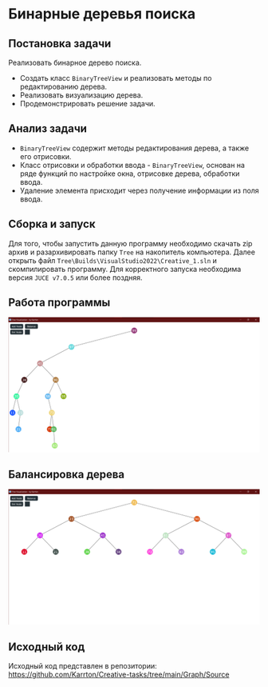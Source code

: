 # Бинарные деревья поиска
## Постановка задачи
Реализовать бинарное дерево поиска.
- Создать класс ```BinaryTreeView``` и реализовать методы по редактированию дерева.
- Реализовать визуализацию дерева.
- Продемонстрировать решение задачи.

## Анализ задачи
- ```BinaryTreeView``` содержит методы редактирования дерева, а также его отрисовки.
- Класс отрисовки и обработки ввода - ```BinaryTreeView```, основан на ряде функций по настройке окна, отрисовке дерева, обработки ввода.
- Удаление элемента присходит через получение информации из поля ввода. 

## Сборка и запуск
Для того, чтобы запустить данную программу необходимо скачать zip архив и разархивировать папку ```Tree``` на накопитель компьютера. 
Далее открыть файл ```Tree\Builds\VisualStudio2022\Creative_1.sln``` и скомпилировать программу. Для корректного запуска необходима версия ```JUCE v7.0.5``` или более поздняя.

## Работа программы

<img src="./1.png">

## Балансировка дерева

<img src="./2.png">

## Исходный код
Исходный код представлен в репозитории: https://github.com/Karrton/Creative-tasks/tree/main/Graph/Source
